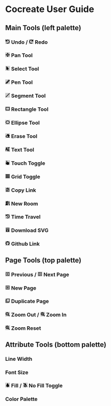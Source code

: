 # Cocreate User Guide

<!--Tooltips-->

## Main Tools (left palette)

### <img src="icons/undo.svg" width="15" alt="Undo Icon"> Undo / <img src="icons/redo.svg" width="15" alt="Undo Icon"> Redo

### <img src="icons/arrows-alt.svg" width="15" alt="Pan Icon"> Pan Tool

### <img src="icons/mouse-pointer.svg" width="15" alt="Select Icon"> Select Tool

### <img src="icons/pencil-alt.svg" width="15" alt="Pen Icon"> Pen Tool

### <img src="icons/segment.svg" width="15" alt="Segment Icon"> Segment Tool

### <img src="icons/rect.svg" width="15" alt="Rectangle Icon"> Rectangle Tool

### <img src="icons/ellipse.svg" width="15" alt="Ellipse Icon"> Ellipse Tool

### <img src="icons/eraser.svg" width="15" alt="Erase Icon"> Erase Tool

### <img src="icons/text.svg" width="15" alt="Text Icon"> Text Tool

### <img src="icons/hand-pointer.svg" width="15" alt="Touch Icon"> Touch Toggle

### <img src="icons/grid.svg" width="15" alt="Grid Icon"> Grid Toggle

### <img src="icons/clipboard-link.svg" width="15" alt="Copy Link Icon"> Copy Link

### <img src="icons/door-plus-circle.svg" width="15" alt="New Room Icon"> New Room

### <img src="icons/history.svg" width="15" alt="Time Travel Icon"> Time Travel

### <img src="icons/download-svg.svg" width="15" alt="Download SVG Icon"> Download SVG

### <img src="icons/github.svg" width="15" alt="Github Icon"> Github Link

## Page Tools (top palette)

### <img src="icons/chevron-left-square.svg" width="15" alt="Previous Page Icon"> Previous / <img src="icons/chevron-right-square.svg" width="15" alt="Next Page Icon"> Next Page

### <img src="icons/plus-square.svg" width="15" alt="New Page Icon"> New Page

### <img src="icons/clone.svg" width="15" alt="Duplicate Page Icon"> Duplicate Page

### <img src="icons/search-minus.svg" width="15" alt="Zoom Out Icon"> Zoom Out / <img src="icons/search-plus.svg" width="15" alt="Zoom In Icon"> Zoom In

### <img src="icons/search-one.svg" width="15" alt="Zoom Reset Icon"> Zoom Reset

## Attribute Tools (bottom palette)

### Line Width

### Font Size

### <img src="icons/tint.svg" width="15" alt="Fill Icon"> Fill / <img src="icons/tint-slash.svg" width="15" alt="No Fill Icon"> No Fill Toggle

### Color Palette

